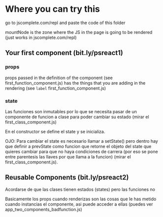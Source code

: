 # Where you can try this

go to jscomplete.com/repl and paste the code of this folder

mountNode is the zone where the JS in the page is going to be rendered (just works in jscomplete.com/repl)


## Your first component (bit.ly/psreact1)

### props

props passed in the definition of the component (see first_function_component.js) has the things that you are adding in the rendering (see `label` first_function_component.js)


### state

Las funciones son inmutables por lo que se necesita pasar de un componente de funcion a clase para poder cambiar su estado (mirar el first_class_component.js)

En el constructor se define el state y se inicializa.


OJO: Para cambiar el state es necesario llamar a setState() pero dentro hay que definir a prevState como funcion que retorne el objeto del state que quieres cambiar para que no haya condiciones de carrera (por eso se pone entre parentesis las llaves por que llama a la funcion) (mirar el first_class_component.js).


## Reusable Components (bit.ly/psreact2)

Acordarse de que las clases tienen estados (states) pero las funciones no


Basicamente los props cuando renderizas son las cosas que le has metido cuando instancias el componente, asi puede acceder a ellas (puedes ver app_two_components_badfunction.js)

